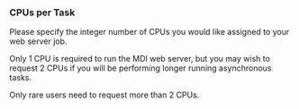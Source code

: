 ### CPUs per Task

Please specify the integer number of CPUs you would like assigned
to your web server job. 

Only 1 CPU is required to run the MDI web server, but you may wish 
to request 2 CPUs if you will be performing longer
running asynchronous tasks. 

Only rare users need to request more than 2 CPUs.
